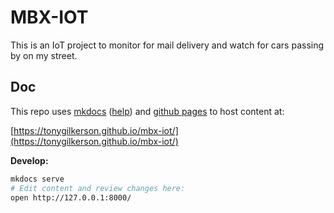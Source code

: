 # MBX-IOT

This is an IoT project to monitor for mail delivery and watch for cars passing by on my street.

## Doc

This repo uses [mkdocs](https://www.mkdocs.org/) ([help](https://mkdocs.readthedocs.io/en/0.10/)) and [github pages](https://help.github.com/articles/configuring-a-publishing-source-for-github-pages/) to host content at:

[https://tonygilkerson.github.io/mbx-iot/](https://tonygilkerson.github.io/mbx-iot/)

**Develop:**

```sh
mkdocs serve
# Edit content and review changes here:
open http://127.0.0.1:8000/
```

